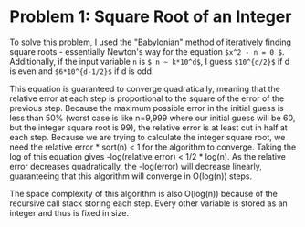 # Problem 1: Square Root of an Integer

To solve this problem, I used the "Babylonian" method of iteratively finding square roots - essentially Newton's way for the equation `$x^2 - n = 0 $`. Additionally, if the input variable `n` is `$ n ~ k*10^d$`, I guess `$10^{d/2}$` if d is even and `$6*10^{d-1/2}$` if d is odd.

This equation is guaranteed to converge quadratically, meaning that the relative error at each step is proportional to the square of the error of the previous step. Because the maximum possible error in the initial guess is less than 50% (worst case is like n=9,999 where our initial guess will be 60, but the integer square root is 99), the relative error is at least cut in half at each step. Because we are trying to calculate the integer square root, we need the relative error * sqrt(n) < 1 for the algorithm to converge. Taking the log of this equation gives -log(relative error) < 1/2 * log(n). As the relative error decreases quadratically, the -log(error) will decrease linearly, guaranteeing that this algorithm will converge in O(log(n)) steps.

The space complexity of this algorithm is also O(log(n)) because of the recursive call stack storing each step. Every other variable is stored as an integer and thus is fixed in size.
